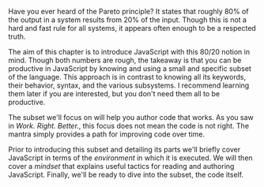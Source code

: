 Have you ever heard of the Pareto principle? It states that roughly 80% of the output in a system results from 20% of the input. Though this is not a hard and fast rule for all systems, it appears often enough to be a respected truth.

The aim of this chapter is to introduce JavaScript with this 80/20 notion in mind. Though both numbers are rough, the takeaway is that you can be productive in JavaScript by knowing and using a small and specific subset of the language. This approach is in contrast to knowing all its keywords, their behavior, syntax, and the various subsystems. I recommend learning them later if you are interested, but you don't need them all to be productive.

The subset we'll focus on will help you author code that works. As you saw in *Work. Right. Better.*, this focus does not mean the code is not right. The mantra simply provides a path for improving code over time.

Prior to introducing this subset and detailing its parts we'll briefly cover JavaScript in terms of the *environment* in which it is executed. We will then cover a *mindset* that explains useful tactics for reading and authoring JavaScript. Finally, we'll be ready to dive into the subset, the code itself.
